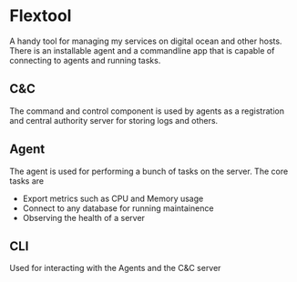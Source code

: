 # Flextool

A handy tool for managing my services on digital ocean and other hosts. There
is an installable agent and a commandline app that is capable of connecting
to agents and running tasks.

## C&C

The command and control component is used by agents as a registration and central
authority server for storing logs and others.

## Agent

The agent is used for performing a bunch of tasks on the server. The core tasks are

- Export metrics such as CPU and Memory usage
- Connect to any database for running maintainence
- Observing the health of a server

## CLI

Used for interacting with the Agents and the C&C server